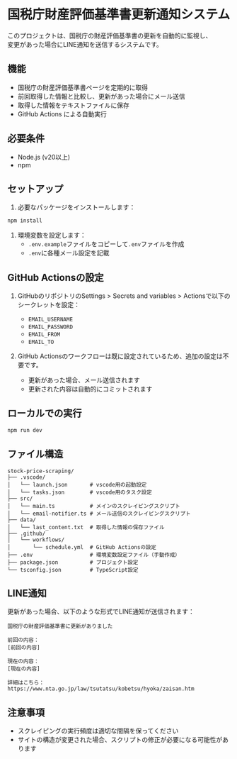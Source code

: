 # 国税庁財産評価基準書更新通知システム

このプロジェクトは、国税庁の財産評価基準書の更新を自動的に監視し、  
変更があった場合にLINE通知を送信するシステムです。

## 機能

* 国税庁の財産評価基準書ページを定期的に取得
* 前回取得した情報と比較し、更新があった場合にメール送信
* 取得した情報をテキストファイルに保存
* GitHub Actions による自動実行

## 必要条件

* Node.js (v20以上)
* npm

## セットアップ

1. 必要なパッケージをインストールします：

```bash
npm install
```

1. 環境変数を設定します：
   * `.env.example`ファイルをコピーして`.env`ファイルを作成
   * `.env`に各種メール設定を記載

## GitHub Actionsの設定

1. GitHubのリポジトリのSettings > Secrets and variables > Actionsで以下のシークレットを設定：
   * `EMAIL_USERNAME`
   * `EMAIL_PASSWORD`
   * `EMAIL_FROM`
   * `EMAIL_TO`

2. GitHub Actionsのワークフローは既に設定されているため、追加の設定は不要です。
   * 更新があった場合、メール送信されます
   * 更新された内容は自動的にコミットされます

## ローカルでの実行

```bash
npm run dev
```

## ファイル構造

```
stock-price-scraping/
├── .vscode/
│   └── launch.json       # vscode用の起動設定
│   └── tasks.json        # vscode用のタスク設定
├── src/
│   └── main.ts           # メインのスクレイピングスクリプト
│   └── email-notifier.ts # メール送信のスクレイピングスクリプト
├── data/
│   └── last_content.txt  # 取得した情報の保存ファイル
├── .github/
│   └── workflows/
│       └── schedule.yml  # GitHub Actionsの設定
├── .env                  # 環境変数設定ファイル（手動作成）
├── package.json          # プロジェクト設定
└── tsconfig.json         # TypeScript設定
```

## LINE通知

更新があった場合、以下のような形式でLINE通知が送信されます：

```
国税庁の財産評価基準書に更新がありました

前回の内容：
[前回の内容]

現在の内容：
[現在の内容]

詳細はこちら：
https://www.nta.go.jp/law/tsutatsu/kobetsu/hyoka/zaisan.htm
```

## 注意事項

* スクレイピングの実行頻度は適切な間隔を保ってください
* サイトの構造が変更された場合、スクリプトの修正が必要になる可能性があります 